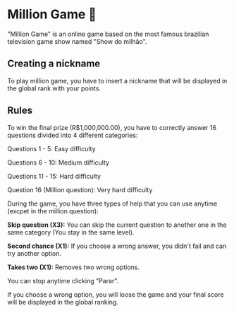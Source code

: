 # Million Game 🎯

"Million Game" is an online game based on the most famous brazilian television game show named "Show do milhão".

## Creating a nickname
To play million game, you have to insert a nickname that will be displayed in the global rank with your points.

## Rules
To win the final prize (R$1,000,000.00), you have to correctly answer 16 questions divided into 4 different categories:

Questions 1 - 5: Easy difficulty

Questions 6 - 10: Medium difficulty

Questions 11 - 15: Hard difficulty

Question 16 (Million question): Very hard difficulty

During the game, you have three types of help that you can use anytime (excpet in the million question):

**Skip question (X3):** You can skip the current question to another one in the same category (You stay in the same level).

**Second chance (X1):** If you choose a wrong answer, you didn't fail and can try another option.

**Takes two (X1):** Removes two wrong options.

You can stop anytime clicking "Parar".

If you choose a wrong option, you will loose the game and your final score will be displayed in the global ranking.